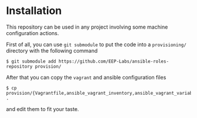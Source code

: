 Installation
============

This repository can be used in any project involving some machine configuration actions.

First of all, you can use ``git submodule`` to put the code into a ``provisioning/`` directory
with the following command

    $ git submodule add https://github.com/EEP-Labs/ansible-roles-repository provision/

After that you can copy the ``vagrant`` and ansible configuration files

    $ cp provision/{Vagrantfile,ansible_vagrant_inventory,ansible_vagrant_variables} .

and edit them to fit your taste.